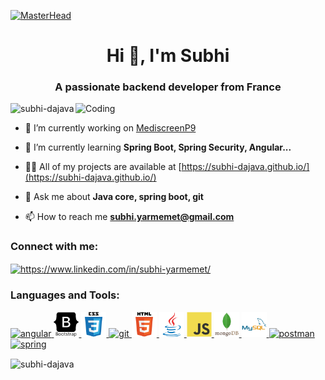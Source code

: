 [![MasterHead](https://user-images.githubusercontent.com/90509456/212739658-6214d236-622c-410d-9167-1a82afb1f0cc.jpg)](https://subhi-dajava.github.io)
<h1 align="center">Hi 👋, I'm Subhi</h1>
<h3 align="center">A passionate backend developer from France</h3>
<img align="right" alt="Coding" width="400" src="https://user-images.githubusercontent.com/90509456/212739544-6950f52c-f6cd-4b4c-b825-294694a4d5a6.gif">
<p align="left"> <img src="https://komarev.com/ghpvc/?username=subhi-dajava&label=Profile%20views&color=0e75b6&style=flat" alt="subhi-dajava" /> </p>

- 🔭 I’m currently working on [MediscreenP9](https://github.com/Subhi-DaJava/Mediscreen-OC-P9.git)

- 🌱 I’m currently learning **Spring Boot, Spring Security, Angular...**

- 👨‍💻 All of my projects are available at [https://subhi-dajava.github.io/](https://subhi-dajava.github.io/)

- 💬 Ask me about **Java core, spring boot, git**

- 📫 How to reach me **subhi.yarmemet@gmail.com**

<h3 align="left">Connect with me:</h3>
<p align="left">
<a href="https://www.linkedin.com/in/subhi-yarmemet/" target="blank"><img align="center" src="https://raw.githubusercontent.com/rahuldkjain/github-profile-readme-generator/master/src/images/icons/Social/linked-in-alt.svg" alt="https://www.linkedin.com/in/subhi-yarmemet/" height="30" width="40" /></a>
</p>

<h3 align="left">Languages and Tools:</h3>
<p align="left"> <a href="https://angular.io" target="_blank" rel="noreferrer"> <img src="https://angular.io/assets/images/logos/angular/angular.svg" alt="angular" width="40" height="40"/> </a> <a href="https://getbootstrap.com" target="_blank" rel="noreferrer"> <img src="https://raw.githubusercontent.com/devicons/devicon/master/icons/bootstrap/bootstrap-plain-wordmark.svg" alt="bootstrap" width="40" height="40"/> </a> <a href="https://www.w3schools.com/css/" target="_blank" rel="noreferrer"> <img src="https://raw.githubusercontent.com/devicons/devicon/master/icons/css3/css3-original-wordmark.svg" alt="css3" width="40" height="40"/> </a> <a href="https://git-scm.com/" target="_blank" rel="noreferrer"> <img src="https://www.vectorlogo.zone/logos/git-scm/git-scm-icon.svg" alt="git" width="40" height="40"/> </a> <a href="https://www.w3.org/html/" target="_blank" rel="noreferrer"> <img src="https://raw.githubusercontent.com/devicons/devicon/master/icons/html5/html5-original-wordmark.svg" alt="html5" width="40" height="40"/> </a> <a href="https://www.java.com" target="_blank" rel="noreferrer"> <img src="https://raw.githubusercontent.com/devicons/devicon/master/icons/java/java-original.svg" alt="java" width="40" height="40"/> </a> <a href="https://developer.mozilla.org/en-US/docs/Web/JavaScript" target="_blank" rel="noreferrer"> <img src="https://raw.githubusercontent.com/devicons/devicon/master/icons/javascript/javascript-original.svg" alt="javascript" width="40" height="40"/> </a> <a href="https://www.mongodb.com/" target="_blank" rel="noreferrer"> <img src="https://raw.githubusercontent.com/devicons/devicon/master/icons/mongodb/mongodb-original-wordmark.svg" alt="mongodb" width="40" height="40"/> </a> <a href="https://www.mysql.com/" target="_blank" rel="noreferrer"> <img src="https://raw.githubusercontent.com/devicons/devicon/master/icons/mysql/mysql-original-wordmark.svg" alt="mysql" width="40" height="40"/> </a> <a href="https://postman.com" target="_blank" rel="noreferrer"> <img src="https://www.vectorlogo.zone/logos/getpostman/getpostman-icon.svg" alt="postman" width="40" height="40"/> </a> <a href="https://spring.io/" target="_blank" rel="noreferrer"> <img src="https://www.vectorlogo.zone/logos/springio/springio-icon.svg" alt="spring" width="40" height="40"/> </a> </p>


<p><img align="center" src="https://github-readme-streak-stats.herokuapp.com/?user=subhi-dajava&" alt="subhi-dajava" /></p>
